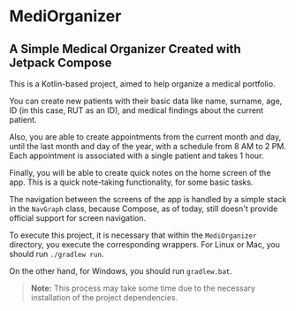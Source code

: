 # MediOrganizer

## A Simple Medical Organizer Created with Jetpack Compose

This is a Kotlin-based project, aimed to help organize a medical portfolio.

You can create new patients with their basic data like name, surname, age, ID (in this case, RUT as an ID), and medical findings about the current patient.

Also, you are able to create appointments from the current month and day, until the last month and day of the year, with a schedule from 8 AM to 2 PM. Each appointment is associated with a single patient and takes 1 hour.

Finally, you will be able to create quick notes on the home screen of the app. This is a quick note-taking functionality, for some basic tasks.

The navigation between the screens of the app is handled by a simple stack in the `NavGraph` class, because Compose, as of today, still doesn't provide official support for screen navigation.

To execute this project, it is necessary that within the `MediOrganizer` directory, you execute the corresponding wrappers. For Linux or Mac, you should run `./gradlew run`.

On the other hand, for Windows, you should run `gradlew.bat`.

> **Note:** This process may take some time due to the necessary installation of the project dependencies.

